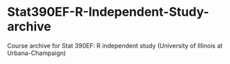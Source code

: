 # Stat390EF-R-Independent-Study-archive
Course archive for Stat 390EF: R independent study (University of Illinois at Urbana-Champaign)
